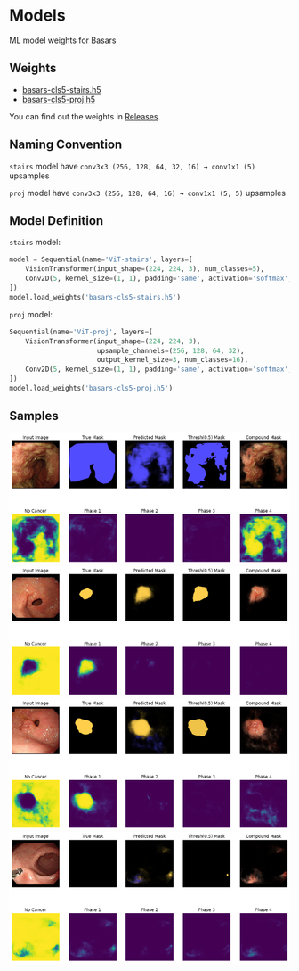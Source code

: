 # Models

ML model weights for Basars

## Weights

- [basars-cls5-stairs.h5](https://github.com/Basars/models/releases/download/v1.0/basars-cls5-stairs.h5)
- [basars-cls5-proj.h5](https://github.com/Basars/models/releases/download/v1.0/basars-cls5-proj.h5)

You can find out the weights in [Releases](https://github.com/Basars/models/releases).

## Naming Convention

`stairs` model have `conv3x3 (256, 128, 64, 32, 16) → conv1x1 (5)` upsamples

`proj` model have `conv3x3 (256, 128, 64, 16) → conv1x1 (5, 5)` upsamples

## Model Definition

`stairs` model:
```python
model = Sequential(name='ViT-stairs', layers=[
    VisionTransformer(input_shape=(224, 224, 3), num_classes=5),
    Conv2D(5, kernel_size=(1, 1), padding='same', activation='softmax', use_bias=False)
])
model.load_weights('basars-cls5-stairs.h5')
```

`proj` model:
```python
Sequential(name='ViT-proj', layers=[
    VisionTransformer(input_shape=(224, 224, 3), 
                      upsample_channels=(256, 128, 64, 32), 
                      output_kernel_size=3, num_classes=16),
    Conv2D(5, kernel_size=(1, 1), padding='same', activation='softmax', use_bias=False)
])
model.load_weights('basars-cls5-proj.h5')
```

## Samples

![r0](https://github.com/Basars/models/blob/main/static/r0.png)
![r1](https://github.com/Basars/models/blob/main/static/r1.png)
![r2](https://github.com/Basars/models/blob/main/static/r2.png)
![r3](https://github.com/Basars/models/blob/main/static/r3.png)